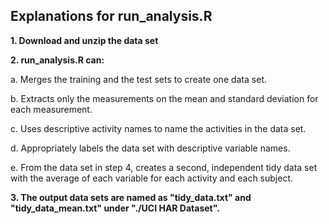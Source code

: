 ## Explanations for run_analysis.R
**1. Download and unzip the data set**

**2. run_analysis.R can:**

a. Merges the training and the test sets to create one data set.

b. Extracts only the measurements on the mean and standard deviation for each measurement.

c. Uses descriptive activity names to name the activities in the data set.

d. Appropriately labels the data set with descriptive variable names.

e. From the data set in step 4, creates a second, independent tidy data set with the average of each variable for each activity and each subject.

**3. The output data sets are named as "tidy_data.txt" and "tidy_data_mean.txt" under "./UCI HAR Dataset".**
